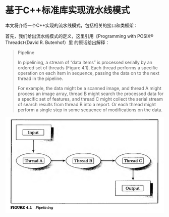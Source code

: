 基于C++标准库实现流水线模式
===========================

本文将介绍一个C++实现的流水线模式，包括相关的接口和类框架：

首先，我们给出流水线模式的定义，这里引用《Programming with POSIX® Threads》（David R. Butenhof）里
的原话给出解释：

> Pipeline
>
> In pipelining, a stream of “data items” is processed serially by an ordered set
> of threads (Figure 4.1). Each thread performs a specific operation on each item in
> sequence, passing the data on to the next thread in the pipeline.
>
> For example, the data might be a scanned image, and thread A might process
> an image array, thread B might search the processed data for a specific set of features, and thread C might collect the serial stream of search results from thread B
> into a report. Or each thread might perform a single step in some sequence of
> modifications on the data.

![流水线](pipeline_threads.png)
      

